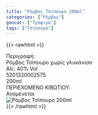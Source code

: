 ```yaml
---
title: "Ρόμβος Τσίπουρο 200ml"
categories: ["Ρόμβος"]
gencat: ["Τρόφιμα"]
tags: ["Τσίπουρο"]
---
```

{{< rawhtml >}}

<div class="sload401"><div class="product"><div id="sistatika">Περιγραφή:</div><div class="alltext">Ρόμβος Τσίπουρο χωρίς γλυκάνισο<br>Alc. 40% Vol</div><div id="barcode"><div id="barimage1"></div><span id="bartext">5201320002575</span></div><div id="varos"><div id="varosimage1"></div><span id="varostext">200ml</span></div><div id="kivotio">ΠΕΡΙΕΧΟΜΕΝΟ ΚΙΒΩΤΙΟΥ:<br>Αναμένεται</div><div class="pimg"><img alt="Ρόμβος Τσίπουρο 200ml" title="Ρόμβος Τσίπουρο 200ml" src="/media/images/romvos-tsipouro-200ml.jpg"></div></div></div>
{{< /rawhtml >}}


